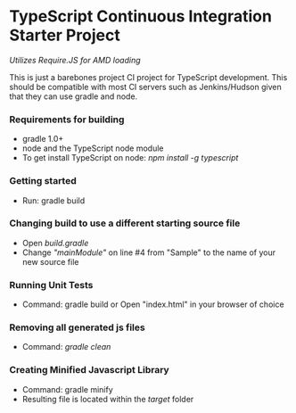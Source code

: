 TypeScript Continuous Integration Starter Project
=========
*Utilizes Require.JS for AMD loading*

This is just a barebones project CI project for TypeScript development. This should be compatible with most CI servers
such as Jenkins/Hudson given that they can use gradle and node.


### Requirements for building
 * gradle 1.0+
 * node and the TypeScript node module
 * To get install TypeScript on node: *npm install -g typescript*

### Getting started
 * Run: gradle build

### Changing build to use a different starting source file
 * Open *build.gradle*
 * Change *"mainModule"* on line #4 from "Sample" to the name of your new source file

### Running Unit Tests
 * Command: gradle build or Open "index.html" in your browser of choice

### Removing all generated js files
 * Command: *gradle clean*

### Creating Minified Javascript Library
 * Command: gradle minify
 * Resulting file is located within the *target* folder
